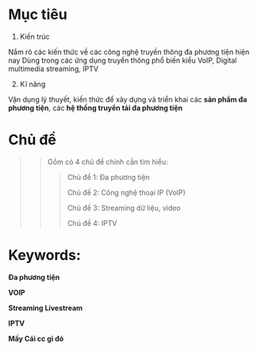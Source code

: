 # Mục tiêu

1. Kiến trúc

Nắm rõ các kiến thức về các công nghệ truyền thông đa phương tiện hiện nay
Dùng trong các ứng dụng truyển thông phổ biến kiểu VoIP, Digital multimedia streaming, IPTV

2. Kĩ năng

Vận dụng lý thuyết, kiến thức để xây dựng và triển khai các **sản phẩm đa phương tiện**, các **hệ thống truyển tải đa phương tiện**

# Chủ đề

>> Gồm có 4 chủ đề chính cần tìm hiểu:
>>>
>>> Chủ đề 1: Đa phương tiện
>>>
>>> Chủ đề 2: Công nghệ thoại IP (VoIP)
>>>
>>> Chủ đề 3: Streaming dữ liệu, video
>>>
>>> Chủ đề 4: IPTV

# Keywords:

**Đa phương tiện**

**VOIP**

**Streaming Livestream** 

**IPTV**

**Mấy Cái cc gì đó**
